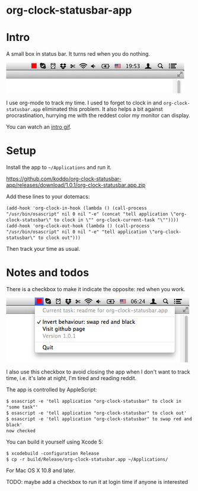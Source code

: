 org-clock-statusbar-app
======

# Intro

A small box in status bar. It turns red when you do nothing.

![](img/intro.png?raw=true)

I use org-mode to track my time. I used to forget to clock in and `org-clock-statusbar.app` eliminated this problem. It also helps a bit against procrastination, hurrying me with the reddest color my monitor can display.

You can watch an [intro gif](img/intro.gif?raw=true).


# Setup

Install the app to `~/Applications` and run it.

https://github.com/koddo/org-clock-statusbar-app/releases/download/1.0.1/org-clock-statusbar.app.zip

Add these lines to your dotemacs:

```emacs-lisp
(add-hook 'org-clock-in-hook (lambda () (call-process "/usr/bin/osascript" nil 0 nil "-e" (concat "tell application \"org-clock-statusbar\" to clock in \"" org-clock-current-task "\""))))
(add-hook 'org-clock-out-hook (lambda () (call-process "/usr/bin/osascript" nil 0 nil "-e" "tell application \"org-clock-statusbar\" to clock out")))
```

Then track your time as usual.


# Notes and todos

There is a checkbox to make it indicate the opposite: red when you work.

![](img/swap_red_and_black.png?raw=true)

I also use this checkbox to avoid closing the app when I don't want to track time, i.e. it's late at night, I'm tired and reading reddit.

The app is controlled by AppleScript:

```
$ osascript -e 'tell application "org-clock-statusbar" to clock in "some task"'
$ osascript -e 'tell application "org-clock-statusbar" to clock out'
$ osascript -e 'tell application "org-clock-statusbar" to swap red and black'
now checked
```

You can build it yourself using Xcode 5:

```
$ xcodebuild -configuration Release
$ cp -r build/Release/org-clock-statusbar.app ~/Applications/
```

For Mac OS X 10.8 and later.

TODO: maybe add a checkbox to run it at login time if anyone is interested




